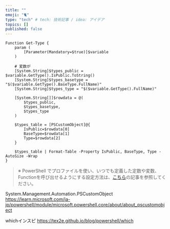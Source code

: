 ```yaml
---
title: ""
emoji: "🐈"
type: "tech" # tech: 技術記事 / idea: アイデア
topics: []
published: false
---
```


```powershell:データ型を調べる「Get-Type」Function
Function Get-Type {
	param (
	    [Parameter(Mandatory=$true)]$variable
	)

    # 変数が
	[System.String]$types_public = $variable.GetType().IsPublic.ToString()
	[System.String]$types_basetype = "$($variable.GetType().BaseType.FullName)"
	[System.String]$types_type = "$($variable.GetType().FullName)"
	
	[System.String[]]$rowdata = @(
		$types_public,
		$types_basetype,
		$types_type
	)
	
	$types_table = [PSCustomObject]@{
		IsPublic=$rowdata[0]
		BaseType=$rowdata[1]
		Type=$rowdata[2]
	}
	
	$types_table | Format-Table -Property IsPublic, BaseType, Type -AutoSize -Wrap
}
```

> ※ PowerShell でプロファイルを使い、いつでも定義した定数や変数、Functionを呼び出せるようにする設定方法は、[こちら](https://zenn.dev/haretokidoki/articles/e2a6c521035d94)の記事を参照してください。

System.Management.Automation.PSCustomObject
https://learn.microsoft.com/ja-jp/powershell/module/microsoft.powershell.core/about/about_pscustomobject

whichインスピ
https://tex2e.github.io/blog/powershell/which

